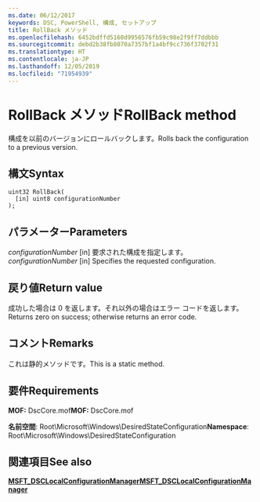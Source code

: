 ```yaml
---
ms.date: 06/12/2017
keywords: DSC, PowerShell, 構成, セットアップ
title: RollBack メソッド
ms.openlocfilehash: 6452bdffd5160d9956576fb59c98e2f9ff7ddbbb
ms.sourcegitcommit: debd2b38fb8070a7357bf1a4bf9cc736f3702f31
ms.translationtype: HT
ms.contentlocale: ja-JP
ms.lasthandoff: 12/05/2019
ms.locfileid: "71954939"
---
```

# <a name="rollback-method"></a><span data-ttu-id="7342b-103">RollBack メソッド</span><span class="sxs-lookup"><span data-stu-id="7342b-103">RollBack method</span></span>

<span data-ttu-id="7342b-104">構成を以前のバージョンにロールバックします。</span><span class="sxs-lookup"><span data-stu-id="7342b-104">Rolls back the configuration to a previous version.</span></span>

## <a name="syntax"></a><span data-ttu-id="7342b-105">構文</span><span class="sxs-lookup"><span data-stu-id="7342b-105">Syntax</span></span>

```mof
uint32 RollBack(
  [in] uint8 configurationNumber
);
```

## <a name="parameters"></a><span data-ttu-id="7342b-106">パラメーター</span><span class="sxs-lookup"><span data-stu-id="7342b-106">Parameters</span></span>

<span data-ttu-id="7342b-107">*configurationNumber* \[in\] 要求された構成を指定します。</span><span class="sxs-lookup"><span data-stu-id="7342b-107">*configurationNumber* \[in\] Specifies the requested configuration.</span></span>

## <a name="return-value"></a><span data-ttu-id="7342b-108">戻り値</span><span class="sxs-lookup"><span data-stu-id="7342b-108">Return value</span></span>

<span data-ttu-id="7342b-109">成功した場合は 0 を返します。それ以外の場合はエラー コードを返します。</span><span class="sxs-lookup"><span data-stu-id="7342b-109">Returns zero on success; otherwise returns an error code.</span></span>

## <a name="remarks"></a><span data-ttu-id="7342b-110">コメント</span><span class="sxs-lookup"><span data-stu-id="7342b-110">Remarks</span></span>

<span data-ttu-id="7342b-111">これは静的メソッドです。</span><span class="sxs-lookup"><span data-stu-id="7342b-111">This is a static method.</span></span>

## <a name="requirements"></a><span data-ttu-id="7342b-112">要件</span><span class="sxs-lookup"><span data-stu-id="7342b-112">Requirements</span></span>

<span data-ttu-id="7342b-113">**MOF:** DscCore.mof</span><span class="sxs-lookup"><span data-stu-id="7342b-113">**MOF:** DscCore.mof</span></span>

<span data-ttu-id="7342b-114">**名前空間**: Root\Microsoft\Windows\DesiredStateConfiguration</span><span class="sxs-lookup"><span data-stu-id="7342b-114">**Namespace**: Root\Microsoft\Windows\DesiredStateConfiguration</span></span>

## <a name="see-also"></a><span data-ttu-id="7342b-115">関連項目</span><span class="sxs-lookup"><span data-stu-id="7342b-115">See also</span></span>

[<span data-ttu-id="7342b-116">**MSFT_DSCLocalConfigurationManager**</span><span class="sxs-lookup"><span data-stu-id="7342b-116">**MSFT_DSCLocalConfigurationManager**</span></span>](msft-dsclocalconfigurationmanager.md)
